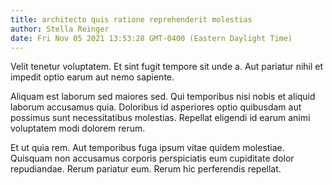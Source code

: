 ```yaml
---
title: architecto quis ratione reprehenderit molestias
author: Stella Reinger
date: Fri Nov 05 2021 13:53:28 GMT-0400 (Eastern Daylight Time)
---
```

Velit tenetur voluptatem. Et sint fugit tempore sit unde a. Aut pariatur nihil et impedit optio earum aut nemo sapiente.

 Aliquam est laborum sed maiores sed. Qui temporibus nisi nobis et aliquid laborum accusamus quia. Doloribus id asperiores optio quibusdam aut possimus sunt necessitatibus molestias. Repellat eligendi id earum animi voluptatem modi dolorem rerum.

 Et ut quia rem. Aut temporibus fuga ipsum vitae quidem molestiae. Quisquam non accusamus corporis perspiciatis eum cupiditate dolor repudiandae. Rerum pariatur eum. Rerum hic perferendis repellat.